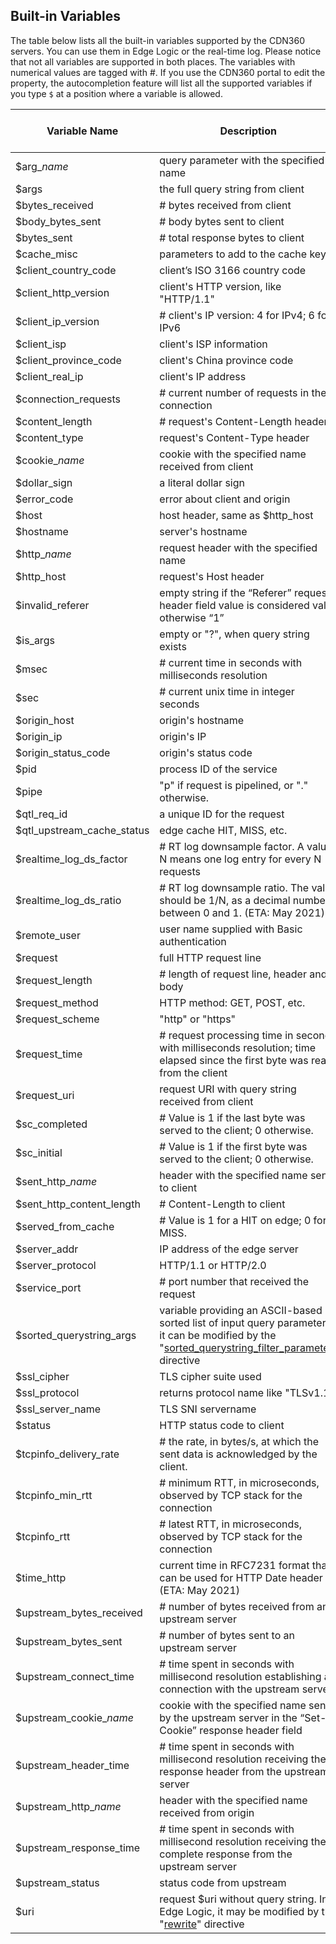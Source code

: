 ## Built-in Variables

The table below lists all the built-in variables supported by the CDN360 servers. You can use them in Edge Logic or the real-time log. Please notice that not all variables are supported in both places. The variables with numerical values are tagged with <span class="badge small" title="numerical value">#</span>.
If you use the CDN360 portal to edit the property, the autocompletion feature will list all the supported variables if you type `$` at a position where a variable is allowed.

| **Variable Name** | **Description** | **Edge Logic** | **[R-T Log](/docs/portal/edge-configurations/creating-property#real-time-log)** |
| ---- | ---- | ---- | ---- |
| <span class="var" id="arg_">$arg_<em>name</em></span> | query parameter with the specified name | <span class="badge green">Yes</span> | <span class="badge green">Yes</span> |
| <span class="var" id="args">$args</span> | the full query string from client | <span class="badge green">Yes</span> | <span class="badge green">Yes</span> |
| <span class="var" id="bytes_received">$bytes_received</span> |<span class="badge small" title="numerical value">#</span> bytes received from client | <span class="badge green">Yes</span> | <span class="badge green">Yes</span> |
| <span class="var" id="body_bytes_sent">$body_bytes_sent</span> |<span class="badge small" title="numerical value">#</span> body bytes sent to client | <span class="badge yellow">No</span> | <span class="badge green">Yes</span> |
| <span class="var" id="bytes_sent">$bytes_sent</span> |<span class="badge small" title="numerical value">#</span> total response bytes to client | <span class="badge yellow">No</span> | <span class="badge green">Yes</span> |
| <span class="var" id="cache_misc">$cache_misc</span> | parameters to add to the cache key | <span class="badge green">Yes</span> | <span class="badge yellow">No</span> |
| <span class="var" id="client_country_code">$client_country_code</span> | client’s ISO 3166 country code | <span class="badge green">Yes</span> | <span class="badge green">Yes</span> |
| <span class="var" id="client_http_version">$client_http_version</span> | client's HTTP version, like "HTTP/1.1" | <span class="badge green">Yes</span> | <span class="badge green">Yes</span> |
| <span class="var" id="client_ip_version">$client_ip_version</span> | <span class="badge small" title="numerical value">#</span> client's IP version: 4 for IPv4; 6 for IPv6 | <span class="badge green">Yes</span> | <span class="badge green">Yes</span> |
| <span class="var" id="client_isp">$client_isp</span> | client's ISP information | <span class="badge green">Yes</span> | <span class="badge green">Yes</span> |
| <span class="var" id="client_province_code">$client_province_code</span> | client's China province code | <span class="badge green">Yes</span> | <span class="badge green">Yes</span> |
| <span class="var" id="client_real_ip">$client_real_ip</span> | client's IP address | <span class="badge green">Yes</span> | <span class="badge green">Yes</span> |
| <span class="var" id="connection_requests">$connection_requests</span> |<span class="badge small" title="numerical value">#</span> current number of requests in the connection | <span class="badge yellow">No</span> | <span class="badge green">Yes</span> |
| <span class="var" id="content_length">$content_length</span> |<span class="badge small" title="numerical value">#</span> request's Content-Length header | <span class="badge green">Yes</span> | <span class="badge green">Yes</span> |
| <span class="var" id="content_type">$content_type</span> | request's Content-Type header | <span class="badge green">Yes</span> | <span class="badge green">Yes</span> |
| <span class="var" id="cookie_">$cookie_<em>name</em></span> | cookie with the specified name received from client | <span class="badge green">Yes</span> | <span class="badge green">Yes</span> |
| <span class="var" id="dollar_sign">$dollar_sign</span> | a literal dollar sign | <span class="badge green">Yes</span> | <span class="badge green">Yes</span> |
| <span class="var" id="error_code">$error_code</span> | error about client and origin | <span class="badge yellow">No</span> | <span class="badge green">Yes</span> |
| <span class="var" id="host">$host</span> | host header, same as $http_host | <span class="badge green">Yes</span> | <span class="badge green">Yes</span> |
| <span class="var" id="hostname">$hostname</span> | server's hostname | <span class="badge green">Yes</span> | <span class="badge green">Yes</span> |
| <span class="var" id="http_">$http_<em>name</em></span> | request header with the specified name | <span class="badge green">Yes</span> | <span class="badge green">Yes</span> |
| <span class="var" id="http_host">$http_host</span> | request's Host header | <span class="badge green">Yes</span> | <span class="badge green">Yes</span> |
| <span class="var" id="invalid_referer">$invalid_referer</span> | empty string if the “Referer” request header field value is considered valid; otherwise “1” | <span class="badge green">Yes</span> | <span class="badge green">Yes</span> |
| <span class="var" id="is_args">$is_args</span> | empty or "?", when query string exists | <span class="badge green">Yes</span> | <span class="badge green">Yes</span> |
| <span class="var" id="msec">$msec</span> |<span class="badge small" title="numerical value">#</span> current time in seconds with milliseconds resolution | <span class="badge green">Yes</span> | <span class="badge green">Yes</span> |
| <span class="var" id="sec">$sec</span> |<span class="badge small" title="numerical value">#</span> current unix time in integer seconds | <span class="badge green">Yes</span> | <span class="badge green">Yes</span> |
| <span class="var" id="origin_host">$origin_host</span> | origin's hostname | <span class="badge green">Yes</span> | <span class="badge green">Yes</span> |
| <span class="var" id="origin_ip">$origin_ip</span> | origin's IP | <span class="badge green">Yes</span> | <span class="badge green">Yes</span> |
| <span class="var" id="origin_status_code">$origin_status_code</span> | origin's status code | <span class="badge green">Yes</span> | <span class="badge green">Yes</span> |
| <span class="var" id="pid">$pid</span> | process ID of the service | <span class="badge green">Yes</span> | <span class="badge green">Yes</span> |
| <span class="var" id="pipe">$pipe</span> | "p" if request is pipelined, or "." otherwise. | <span class="badge yellow">No</span> | <span class="badge green">Yes</span> |
| <span class="var" id="qtl_req_id">$qtl_req_id</span> | a unique ID for the request | <span class="badge green">Yes</span> | <span class="badge green">Yes</span> |
| <span class="var" id="qtl_upstream_cache_status">$qtl_upstream_cache_status</span> | edge cache HIT, MISS, etc. | <span class="badge green">Yes</span> | <span class="badge green">Yes</span> |
| <span class="var" id="realtime_log_ds_factor">$realtime_log_ds_factor</span> |<span class="badge small" title="numerical value">#</span> RT log downsample factor. A value N means one log entry for every N requests| <span class="badge yellow">No</span> | <span class="badge green">Yes</span> |
| <span class="var" id="realtime_log_ds_ratio">$realtime_log_ds_ratio</span> |<span class="badge small" title="numerical value">#</span> RT log downsample ratio. The value should be 1/N, as a decimal number between 0 and 1. (ETA: May 2021)| <span class="badge yellow">No</span> | <span class="badge green">Yes</span> |
| <span class="var" id="remote_user">$remote_user</span> | user name supplied with Basic authentication | <span class="badge green">Yes</span> | <span class="badge green">Yes</span> |
| <span class="var" id="request">$request</span> | full HTTP request line | <span class="badge green">Yes</span> | <span class="badge green">Yes</span> |
| <span class="var" id="request_length">$request_length</span> |<span class="badge small" title="numerical value">#</span> length of request line, header and body | <span class="badge green">Yes</span> | <span class="badge green">Yes</span> |
| <span class="var" id="request_method">$request_method</span> | HTTP method: GET, POST, etc. | <span class="badge green">Yes</span> | <span class="badge green">Yes</span> |
| <span class="var" id="request_scheme">$request_scheme</span> | "http" or "https" | <span class="badge green">Yes</span> | <span class="badge green">Yes</span> |
| <span class="var" id="request_time">$request_time</span> |<span class="badge small" title="numerical value">#</span> request processing time in seconds with milliseconds resolution; time elapsed since the first byte was read from the client | <span class="badge green">Yes</span> | <span class="badge green">Yes</span> |
| <span class="var" id="request_uri">$request_uri</span> | request URI with query string received from client | <span class="badge green">Yes</span> | <span class="badge green">Yes</span> |
| <span class="var" id="sc_completed">$sc_completed</span> |<span class="badge small" title="numerical value">#</span> Value is 1 if the last byte was served to the client; 0 otherwise.  | <span class="badge yellow">No</span> | <span class="badge green">Yes</span> |
| <span class="var" id="sc_initial">$sc_initial</span> |<span class="badge small" title="numerical value">#</span> Value is 1 if the first byte was served to the client; 0 otherwise. | <span class="badge yellow">No</span> | <span class="badge green">Yes</span> |
| <span class="var" id="sent_http_">$sent_http_<em>name</em></span> | header with the specified name sent to client | <span class="badge yellow">No</span> | <span class="badge green">Yes</span> |
| <span class="var" id="sent_http_content_length">$sent_http_content_length</span> |<span class="badge small" title="numerical value">#</span> Content-Length to client | <span class="badge yellow">No</span> | <span class="badge green">Yes</span> |
| <span class="var" id="served_from_cache">$served_from_cache</span> |<span class="badge small" title="numerical value">#</span> Value is 1 for a HIT on edge; 0 for a MISS. | <span class="badge green">Yes</span> | <span class="badge green">Yes</span> |
| <span class="var" id="server_addr">$server_addr</span> | IP address of the edge server | <span class="badge yellow">No</span> | <span class="badge green">Yes</span> |
| <span class="var" id="server_protocol">$server_protocol</span> | HTTP/1.1 or HTTP/2.0 | <span class="badge yellow">No</span> | <span class="badge green">Yes</span> |
| <span class="var" id="service_port">$service_port</span> |<span class="badge small" title="numerical value">#</span> port number that received the request | <span class="badge green">Yes</span> | <span class="badge green">Yes</span> |
| <span class="var" id="sorted_querystring_args">$sorted_querystring_args</span> | variable providing an ASCII-based sorted list of input query parameters; it can be modified by the "[sorted_querystring_filter_parameter](/docs/edge-logic/supported-directives#sorted_querystring_filter_parameter)" directive | <span class="badge green">Yes</span> | <span class="badge green">Yes</span> |
| <span class="var" id="ssl_cipher">$ssl_cipher</span> | TLS cipher suite used | <span class="badge yellow">No</span> | <span class="badge green">Yes</span> |
| <span class="var" id="ssl_protocol">$ssl_protocol</span> | returns protocol name like "TLSv1.1" | <span class="badge yellow">No</span> | <span class="badge green">Yes</span> |
| <span class="var" id="ssl_server_name">$ssl_server_name</span> | TLS SNI servername | <span class="badge yellow">No</span> | <span class="badge green">Yes</span> |
| <span class="var" id="status">$status</span> | HTTP status code to client | <span class="badge green">Yes</span> | <span class="badge green">Yes</span> |
| <span class="var" id="tcpinfo_delivery_rate">$tcpinfo_delivery_rate</span> |<span class="badge small" title="numerical value">#</span> the rate, in bytes/s, at which the sent data is acknowledged by the client. | <span class="badge yellow">No</span> | <span class="badge green">Yes</span> |
| <span class="var" id="tcpinfo_min_rtt">$tcpinfo_min_rtt</span> |<span class="badge small" title="numerical value">#</span> minimum RTT, in microseconds, observed by TCP stack for the connection | <span class="badge yellow">No</span> | <span class="badge green">Yes</span> |
| <span class="var" id="tcpinfo_rtt">$tcpinfo_rtt</span> |<span class="badge small" title="numerical value">#</span> latest RTT, in microseconds, observed by TCP stack for the connection | <span class="badge yellow">No</span> | <span class="badge green">Yes</span> |
| <span class="var" id="time_http">$time_http</span> | current time in RFC7231 format that can be used for HTTP Date header (ETA: May 2021)| <span class="badge green">Yes</span> | <span class="badge green">Yes</span> |
| <span class="var" id="upstream_bytes_received">$upstream_bytes_received</span> |<span class="badge small" title="numerical value">#</span> number of bytes received from an upstream server | <span class="badge green">Yes</span> | <span class="badge green">Yes</span> |
| <span class="var" id="upstream_bytes_sent">$upstream_bytes_sent</span> |<span class="badge small" title="numerical value">#</span> number of bytes sent to an upstream server | <span class="badge green">Yes</span> | <span class="badge green">Yes</span> |
| <span class="var" id="upstream_connect_time">$upstream_connect_time</span> |<span class="badge small" title="numerical value">#</span> time spent in seconds with millisecond resolution establishing a connection with the upstream server | <span class="badge green">Yes</span> | <span class="badge green">Yes</span> |
| <span class="var" id="upstream_cookie_">$upstream_cookie_<em>name</em></span> | cookie with the specified name sent by the upstream server in the “Set-Cookie” response header field | <span class="badge green">Yes</span> | <span class="badge green">Yes</span> |
| <span class="var" id="upstream_header_time">$upstream_header_time</span> |<span class="badge small" title="numerical value">#</span> time spent in seconds with millisecond resolution receiving the response header from the upstream server | <span class="badge green">Yes</span> | <span class="badge green">Yes</span> |
| <span class="var" id="upstream_http_">$upstream_http_<em>name</em></span> | header with the specified name received from origin | <span class="badge green">Yes</span> | <span class="badge green">Yes</span> |
| <span class="var" id="upstream_response_time">$upstream_response_time</span> |<span class="badge small" title="numerical value">#</span> time spent in seconds with millisecond resolution receiving the complete response from the upstream server | <span class="badge green">Yes</span> | <span class="badge green">Yes</span> |
| <span class="var" id="upstream_status">$upstream_status</span> | status code from upstream | <span class="badge green">Yes</span> | <span class="badge green">Yes</span> |
| <span class="var" id="uri">$uri</span> | request $uri without query string. In Edge Logic, it may be modified by the "[rewrite](/docs/edge-logic/supported-directives#rewrite)" directive | <span class="badge green">Yes</span> | <span class="badge green">Yes</span> |